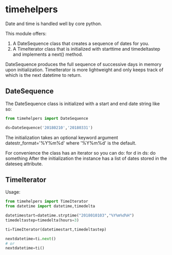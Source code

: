 # timehelpers

Date and time is handled well by core python.  

This module offers:

1. A DateSequence class that creates a sequence of dates for you.
2. A TimeIterator class that is initialized with starttime and timedeltastep and implements a next() method.

DateSequence produces the full sequence of successive days in memory upon initialization.
TimeIterator is more lightweight and only keeps track of which is the next datetime to return.

## DateSequence

The DateSequence class is initialized with a start and end date string like so:

```python
from timehelpers import DateSequence

ds=DateSequence('20180210','20180331')

```

The initialization takes an optional keyword argument datestr_format='%Y%m%d' 
where '%Y%m%d' is the default.

For convenience the class has an iterator so you can do: for d in ds: do something
After the initialization the instance has a list of dates stored in the dateseq attribute.

## TimeIterator

Usage:

```python
from timehelpers import TimeIterator
from datetime import datetime,timedelta

datetimestart=datetime.strptime("2018010103","%Y%m%d%H")
timedeltastep=timedelta(hours=3)

ti=TimeIterator(datetimestart,timedeltastep)

nextdatetime=ti.next()
# or
nextdatetime=ti()
```
